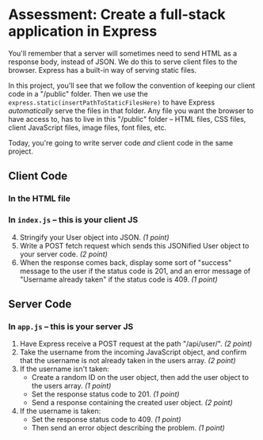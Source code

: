 # Assessment: Create a full-stack application in Express

You'll remember that a server will sometimes need to send HTML as a response body, instead of JSON. We do this to serve client files to the browser. Express has a built-in way of serving static files. 

In this project, you'll see that we follow the convention of keeping our client code in a "/public" folder. Then we use the `express.static(insertPathToStaticFilesHere)` to have Express *automatically* serve the files in that folder. Any file you want the browser to have access to, has to live in this "/public" folder – HTML files, CSS files, client JavaScript files, image files, font files, etc.

Today, you're going to write server code *and* client code in the same project.

## Client Code

### In the HTML file
<!-- 1. Add email and username input fields to the form. *(1 point)*
2. Add at least two other input fields to the form. Use your own personal experience with user-creation forms as a guide. *(1 point)* -->

### In `index.js` – this is your client JS
<!-- 1. Add an event listener to the submit button. *(1 point)* -->
<!-- 2. Form submissions have some automated behavior (which you'll be learning about soon). We want to override this behavior. To do this, use `event.preventDefault()` inside your event listener's callback function. *(1 point)* -->
<!-- 3. From your callback, write some code to take all of your input fields and put them together into a single User object. *(2 point)* -->
4. Stringify your User object into JSON. *(1 point)*
5. Write a POST fetch request which sends this JSONified User object to your server code. *(2 point)*
6. When the response comes back, display some sort of "success" message to the user if the status code is 201, and an error message of "Username already taken" if the status code is 409. *(1 point)*

## Server Code

### In `app.js` – this is your server JS
1. Have Express receive a POST request at the path "/api/user/". *(2 point)*
2. Take the username from the incoming JavaScript object, and confirm that the username is not already taken in the users array. *(2 point)*
3. If the username isn't taken:
   - Create a random ID on the user object, then add the user object to the users array. *(1 point)*
   - Set the response status code to 201. *(1 point)*
   - Send a response containing the created user object. *(2 point)*
5. If the username is taken:
   - Set the response status code to 409. *(1 point)*
   - Then send an error object describing the problem. *(1 point)*
